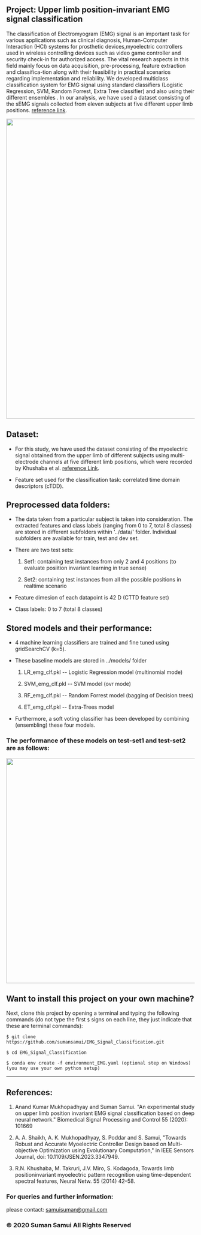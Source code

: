 
## Project: Upper limb position-invariant EMG signal classification

The classification of Electromyogram (EMG) signal is an important task for various applications such as clinical diagnosis, Human-Computer Interaction (HCI) systems for prosthetic devices,myoelectric controllers used in wireless controlling devices such as video game controller and security check-in for authorized access. The vital research aspects in this field mainly focus on data acquisition, pre-processing, feature extraction and classifica-tion along with their feasibility in practical scenarios regarding implementation and reliability. We developed multiclass classification system for EMG signal using standard classifiers (Logistic Regression, SVM, Random Forrest, Extra Tree classifier) and also using their different ensembles . In our analysis, we have used a dataset consisting of the sEMG signals collected from eleven subjects at five different upper limb positions. [reference link][paper1].


<img src="/images/emg1.png" width="800" />



## Dataset: 

* For this study, we have used the dataset consisting of the myoelectric signal obtained from the upper limb of different subjects using multi-electrode channels at five different limb positions, which were recorded by Khushaba et al. [reference Link][paper2].


* Feature set used for the classification task: correlated time domain descriptors (cTDD).


## Preprocessed data folders:

* The data taken from a particular subject is taken into consideration. The extracted features and class labels (ranging from 0 to 7, total 8 classes) are stored in different subfolders within '../data/' folder. Individual subfolders are available for train, test and dev set.  


* There are two test sets:

  1. Set1: containing test instances from only 2 and 4 positions (to evaluate posiition invariant learning in true sense)

  2. Set2: containing test instances from all the possible positions in realtime scenario


* Feature dimesion of each datapoint is 42 D (CTTD feature set)


* Class labels: 0 to 7 (total 8 classes)



## Stored models and their performance:

* 4 machine learning classifiers are trained and fine tuned using gridSearchCV (k=5). 

* These baseline models are stored in ../models/ folder

   1. LR_emg_clf.pkl -- Logistic Regression model (multinomial mode)
   
   2. SVM_emg_clf.pkl -- SVM model (ovr mode)
   
   3. RF_emg_clf.pkl  -- Random Forrest model (bagging of Decision trees)
   
   4. ET_emg_clf.pkl  -- Extra-Trees model
   
   
* Furthermore, a soft voting classifier has been developed by combining (ensembling) these four models.   


### The performance of these models on test-set1 and test-set2 are as follows:

<img src="/images/emg2.png" width="600" />



## Want to install this project on your own machine?


Next, clone this project by opening a terminal and typing the following commands (do not type the first `$` signs on each line, they just indicate that these are terminal commands):

    $ git clone https://github.com/sumansamui/EMG_Signal_Classification.git
    
    $ cd EMG_Signal_Classification

    $ conda env create -f environment_EMG.yaml (optional step on Windows) (you may use your own python setup)
------------------------------------------------------

## References:

1. Anand Kumar Mukhopadhyay and Suman Samui. "An experimental study on upper limb position invariant EMG signal classification based on deep neural network." Biomedical Signal Processing and Control 55 (2020): 101669

[paper1]:https://www.sciencedirect.com/science/article/abs/pii/S1746809419302502

2. A. A. Shaikh, A. K. Mukhopadhyay, S. Poddar and S. Samui, "Towards Robust and Accurate Myoelectric Controller Design based on Multi-objective Optimization using Evolutionary Computation," in IEEE Sensors Journal, doi: 10.1109/JSEN.2023.3347949.

2. R.N. Khushaba, M. Takruri, J.V. Miro, S. Kodagoda, Towards limb positioninvariant myoelectric pattern recognition using time-dependent spectral features, Neural Netw. 55 (2014) 42–58.

[paper2]:https://www.sciencedirect.com/science/article/abs/pii/S0893608014000732

### For queries and further information:

please contact: samuisuman@gmail.com
 
### © 2020 Suman Samui All Rights Reserved 